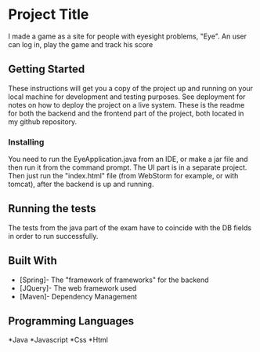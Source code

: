 # Project Title

I made a game as a site for people with eyesight problems, "Eye". An user can log in, play the game and track his score

## Getting Started

These instructions will get you a copy of the project up and running on your local machine for development and testing purposes. See deployment for notes on how to deploy the project on a live system.
These is the readme for both the backend and the frontend part of the project, both located in my github repository.

### Installing

You need to run the EyeApplication.java from an IDE, or make a jar file and then run it from the command prompt. The UI part is in a separate project. Then just run the "index.html" file (from WebStorm for example, or with tomcat), after the backend is up and running.

## Running the tests

The tests from the java part of the exam have to coincide with the DB fields in order to run successfully.

## Built With

* [Spring]- The "framework of frameworks" for the backend
* [JQuery]- The web framework used
* [Maven]- Dependency Management

## Programming Languages

*Java
*Javascript
*Css
*Html